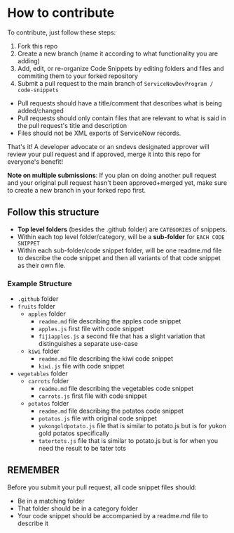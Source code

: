 # How to contribute

To contribute, just follow these steps:

1. Fork this repo
2. Create a new branch (name it according to what functionality you are adding)
3. Add, edit, or re-organize Code Snippets by editing folders and files and commiting them to your forked repository
4. Submit a pull request to the main branch of `ServiceNowDevProgram / code-snippets`
  - Pull requests should have a title/comment that describes what is being added/changed
  - Pull requests should only contain files that are relevant to what is said in the pull request's title and description
  - Files should not be XML exports of ServiceNow records.

That's it! A developer advocate or an sndevs designated approver will review your pull request and if approved, merge it into this repo for everyone's benefit!

**Note on multiple submissions**: If you plan on doing another pull request and your original pull request hasn't been approved+merged yet, make sure to create a new branch in your forked repo first.

## Follow this structure

- **Top level folders** (besides the .github folder) are `CATEGORIES` of snippets.
- Within each top level folder/category, will be a **sub-folder** for `EACH CODE SNIPPET`
- Within each sub-folder/code snippet folder, will be one readme.md file to describe the code snippet and then all variants of that code snippet as their own file.

### Example Structure

- `.github` folder
- `fruits` folder
  - `apples` folder
    - `readme.md` file describing the apples code snippet
    - `apples.js` first file with code snippet
    - `fijiapples.js` a second file that has a slight variation that distinguishes a separate use-case
  - `kiwi` folder
    - `readme.md` file describing the kiwi code snippet
    - `kiwi.js` file with code snippet
- `vegetables` folder
  - `carrots` folder
    - `readme.md` file describing the vegetables code snippet
    - `carrots.js` first file with code snippet
  - `potatos` folder
    - `readme.md` file describing the potatos code snippet
    - `potatos.js` file with original code snippet
    - `yukongoldpotato.js` file that is similar to potato.js but is for yukon gold potatos specifically
    - `tatertots.js` file that is similar to potato.js but is for when you need the result to be tater tots

## REMEMBER

Before you submit your pull request, all code snippet files should:

- Be in a matching folder
- That folder should be in a category folder
- Your code snippet should be accompanied by a readme.md file to describe it
